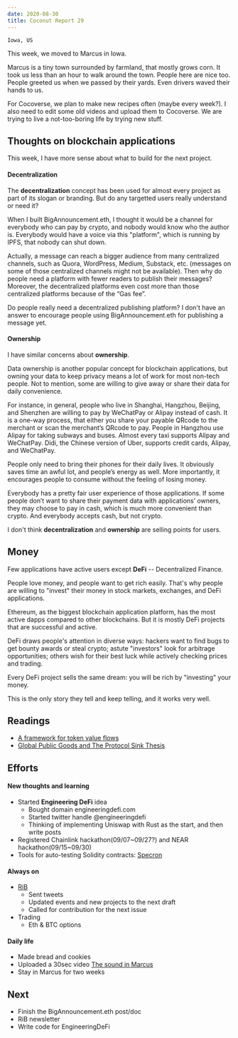 ```yaml
---
date: 2020-08-30
title: Coconut Report 29
---
```


`Iowa, US`

This week, we moved to Marcus in Iowa. 

Marcus is a tiny town surrounded by farmland, that mostly grows corn.
It took us less than an hour to walk around the town.
People here are nice too.
People greeted us when we passed by their yards.
Even drivers waved their hands to us.

For Cocoverse, we plan to make new recipes often (maybe every week?).
I also need to edit some old videos and upload them to Cocoverse.
We are trying to live a not-too-boring life by trying new stuff.



## Thoughts on blockchain applications

This week, 
I have more sense about what to build for the next project.

#### Decentralization

The **decentralization** concept has been used for almost every project as part of its slogan or branding.
But do any targetted users really understand or need it?

When I built BigAnnouncement.eth, I thought it would be a channel for everybody who can pay by crypto,
and nobody would know who the author is.
Everybody would have a voice via this "platform",
which is running by IPFS, that nobody can shut down.

Actually, a message can reach a bigger audience from many centralized channels,
such as Quora, WordPress, Medium, Substack, etc.
(messages on some of those centralized channels might not be available). 
Then why do people need a platform with fewer readers to publish their messages?
Moreover, the decentralized platforms even cost more than those centralized platforms because of the “Gas fee”.

Do people really need a decentralized publishing platform?
I don't have an answer to encourage people using BigAnnouncement.eth for publishing a message yet.

#### Ownership

I have similar concerns about **ownership**.

Data ownership is another popular concept for blockchain applications, but owning your data to keep privacy means a lot of work for most non-tech people.
Not to mention, some are willing to give away or share their data for daily convenience.

For instance, in general, people who live in Shanghai, Hangzhou, Beijing, and Shenzhen 
are willing to pay by WeChatPay or Alipay instead of cash. 
It is a one-way process, that either you share your payable QRcode to the merchant
or scan the merchant’s QRcode to pay. 
People in Hangzhou use Alipay for taking subways and buses. 
Almost every taxi supports Alipay and WeChatPay. 
Didi, the Chinese version of Uber, supports credit cards, Alipay, and WeChatPay.

People only need to bring their phones for their daily lives.
It obviously saves time an awful lot, and people’s energy as well.
More importantly,
it encourages people to consume without the feeling of losing money.

Everybody has a pretty fair user experience of those applications.
If some people don’t want to share their payment data with applications’ owners,
they may choose to pay in cash,
which is much more convenient than crypto.
And everybody accepts cash, but not crypto.

I don't think **decentralization** and **ownership**
are selling points for users.

## Money

Few applications have active users except **DeFi** -- Decentralized Finance.

People love money, and people want to get rich easily.
That's why people are willing to "invest" their money in stock markets,
exchanges, and DeFi applications.

Ethereum, as the biggest blockchain application platform,
has the most active dapps compared to other blockchains.
But it is mostly DeFi projects that are successful and active.

DeFi draws people's attention in diverse ways:
hackers want to find bugs to get bounty awards or steal crypto;
astute "investors" look for arbitrage opportunities;
others wish for their best luck while actively checking prices and trading.

Every DeFi project sells the same dream:
you will be rich by "investing" your money. 

This is the only story they tell and keep telling,
and it works very well.


## Readings
- [A framework for token value flows](https://bankless.substack.com/p/a-framework-for-token-value-flows)
- [Global Public Goods and The Protocol Sink Thesis](https://bankless.substack.com/p/global-public-goods-and-the-protocol)

## Efforts

#### New thoughts and learning
- Started **Engineering DeFi** idea
  - Bought domain engineeringdefi.com
  - Started twitter handle @engineeringdefi
  - Thinking of implementing Uniswap with Rust as the start,
    and then write posts
- Registered Chainlink hackathon(09/07~09/27?) 
  and NEAR hackathon(09/15~09/30)
- Tools for auto-testing Solidity contracts: [Specron](https://specron.github.io/framework/)

#### Always on
- [RiB](https://rustinblockchain.org/)
  - Sent tweets
  - Updated events and new projects to the next draft
  - Called for contribution for the next issue
- Trading
  - Eth & BTC options

#### Daily life
- Made bread and cookies
- Uploaded a 30sec video [The sound in Marcus](https://www.youtube.com/watch?v=pQi-S0EtfFQ)
- Stay in Marcus for two weeks

## Next
- Finish the BigAnnouncement.eth post/doc
- RiB newsletter
- Write code for EngineeringDeFi

